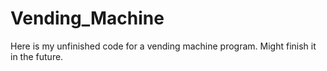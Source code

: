 # Vending_Machine
Here is my unfinished code for a vending machine program. Might finish it in the future.
